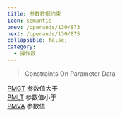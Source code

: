 ```yaml
---
title: 参数数据约束
icon: semantic
prev: /operands/130/873
next: /operands/130/875
collapsible: false;
category:
  - 操作数
---
```


> Constraints On Parameter Data

[PMGT](PMGT.md  "Zemax 操作数 PMGT") 参数值大于<br />[PMLT](PMLT.md  "Zemax 操作数 PMLT") 参数值小于<br />[PMVA](PMVA.md  "Zemax 操作数 PMVA") 参数值<br />